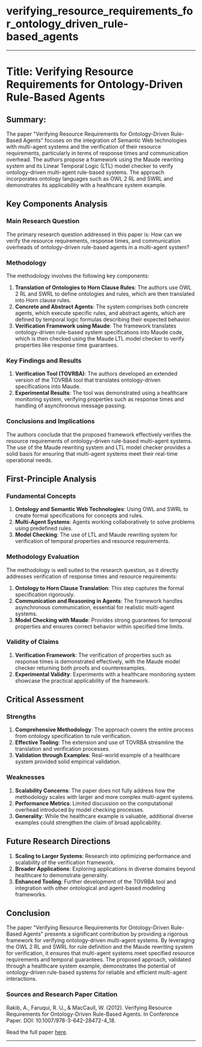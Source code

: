 # verifying_resource_requirements_for_ontology_driven_rule-based_agents

___
# Title: Verifying Resource Requirements for Ontology-Driven Rule-Based Agents

## Summary:
The paper "Verifying Resource Requirements for Ontology-Driven Rule-Based Agents" focuses on the integration of Semantic Web technologies with multi-agent systems and the verification of their resource requirements, particularly in terms of response times and communication overhead. The authors propose a framework using the Maude rewriting system and its Linear Temporal Logic (LTL) model checker to verify ontology-driven multi-agent rule-based systems. The approach incorporates ontology languages such as OWL 2 RL and SWRL and demonstrates its applicability with a healthcare system example. 

## Key Components Analysis

### Main Research Question
The primary research question addressed in this paper is: How can we verify the resource requirements, response times, and communication overheads of ontology-driven rule-based agents in a multi-agent system?

### Methodology
The methodology involves the following key components:
1. **Translation of Ontologies to Horn Clause Rules**: The authors use OWL 2 RL and SWRL to define ontologies and rules, which are then translated into Horn clause rules.
2. **Concrete and Abstract Agents**: The system comprises both concrete agents, which execute specific rules, and abstract agents, which are defined by temporal logic formulas describing their expected behavior.
3. **Verification Framework using Maude**: The framework translates ontology-driven rule-based system specifications into Maude code, which is then checked using the Maude LTL model checker to verify properties like response time guarantees.

### Key Findings and Results
1. **Verification Tool (TOVRBA)**: The authors developed an extended version of the TOVRBA tool that translates ontology-driven specifications into Maude.
2. **Experimental Results**: The tool was demonstrated using a healthcare monitoring system, verifying properties such as response times and handling of asynchronous message passing.

### Conclusions and Implications
The authors conclude that the proposed framework effectively verifies the resource requirements of ontology-driven rule-based multi-agent systems. The use of the Maude rewriting system and LTL model checker provides a solid basis for ensuring that multi-agent systems meet their real-time operational needs.

## First-Principle Analysis

### Fundamental Concepts
1. **Ontology and Semantic Web Technologies**: Using OWL and SWRL to create formal specifications for concepts and rules.
2. **Multi-Agent Systems**: Agents working collaboratively to solve problems using predefined rules.
3. **Model Checking**: The use of LTL and Maude rewriting system for verification of temporal properties and resource requirements.

### Methodology Evaluation
The methodology is well suited to the research question, as it directly addresses verification of response times and resource requirements:
1. **Ontology to Horn Clause Translation**: This step captures the formal specification rigorously.
2. **Communication and Reasoning in Agents**: The framework handles asynchronous communication, essential for realistic multi-agent systems.
3. **Model Checking with Maude**: Provides strong guarantees for temporal properties and ensures correct behavior within specified time limits.

### Validity of Claims
1. **Verification Framework**: The verification of properties such as response times is demonstrated effectively, with the Maude model checker returning both proofs and counterexamples.
2. **Experimental Validity**: Experiments with a healthcare monitoring system showcase the practical applicability of the framework.

## Critical Assessment

### Strengths
1. **Comprehensive Methodology**: The approach covers the entire process from ontology specification to rule verification.
2. **Effective Tooling**: The extension and use of TOVRBA streamline the translation and verification processes.
3. **Validation through Examples**: Real-world example of a healthcare system provided solid empirical validation.

### Weaknesses
1. **Scalability Concerns**: The paper does not fully address how the methodology scales with larger and more complex multi-agent systems.
2. **Performance Metrics**: Limited discussion on the computational overhead introduced by model checking processes.
3. **Generality**: While the healthcare example is valuable, additional diverse examples could strengthen the claim of broad applicability.

## Future Research Directions
1. **Scaling to Larger Systems**: Research into optimizing performance and scalability of the verification framework.
2. **Broader Applications**: Exploring applications in diverse domains beyond healthcare to demonstrate generality.
3. **Enhanced Tooling**: Further development of the TOVRBA tool and integration with other ontological and agent-based modeling frameworks.

## Conclusion
The paper "Verifying Resource Requirements for Ontology-Driven Rule-Based Agents" presents a significant contribution by providing a rigorous framework for verifying ontology-driven multi-agent systems. By leveraging the OWL 2 RL and SWRL for rule definition and the Maude rewriting system for verification, it ensures that multi-agent systems meet specified resource requirements and temporal guarantees. The proposed approach, validated through a healthcare system example, demonstrates the potential of ontology-driven rule-based systems for reliable and efficient multi-agent interactions.

### Sources and Research Paper Citation
Rakib, A., Faruqui, R. U., & MacCaull, W. (2012). Verifying Resource Requirements for Ontology-Driven Rule-Based Agents. In Conference Paper. DOI: 10.1007/978-3-642-28472-4_18.

Read the full paper [here](https://www.researchgate.net/publication/262169995).
___